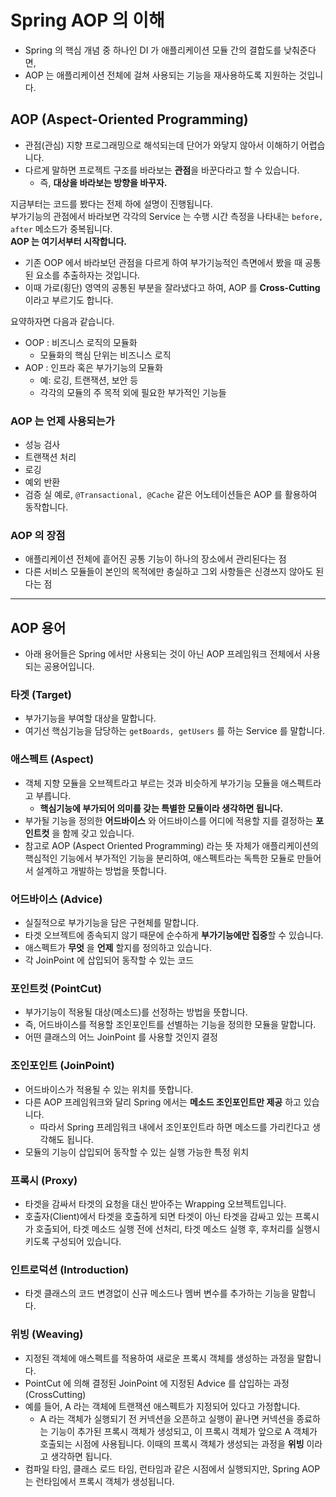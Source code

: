 # Spring AOP 의 이해
* Spring 의 핵심 개념 중 하나인 DI 가 애플리케이션 모듈 간의 결합도를 낮춰준다면,
* AOP 는 애플리케이션 전체에 걸쳐 사용되는 기능을 재사용하도록 지원하는 것입니다.

## AOP (Aspect-Oriented Programming)
* 관점(관심) 지향 프로그래밍으로 해석되는데 단어가 와닿지 않아서 이해하기 어렵습니다.
* 다르게 말하면 프로젝트 구조를 바라보는 **관점**을 바꾼다라고 할 수 있습니다.
    * 즉, **대상을 바라보는 방향을 바꾸자.**
    
지금부터는 코드를 봤다는 전제 하에 설명이 진행됩니다.<br>
부가기능의 관점에서 바라보면 각각의 Service 는 수행 시간 측정을 나타내는 ```before, after``` 메소드가 중복됩니다.<br>
**AOP 는 여기서부터 시작합니다.**
* 기존 OOP 에서 바라보던 관점을 다르게 하여 부가기능적인 측면에서 봤을 때 공통된 요소를 추출하자는 것입니다.
* 이때 가로(횡단) 영역의 공통된 부분을 잘라냈다고 하여, AOP 를 **Cross-Cutting** 이라고 부르기도 합니다.

요약하자면 다음과 같습니다.
* OOP : 비즈니스 로직의 모듈화
    * 모듈화의 핵심 단위는 비즈니스 로직
* AOP : 인프라 혹은 부가기능의 모듈화
    * 예: 로깅, 트랜잭션, 보안 등
    * 각각의 모듈의 주 목적 외에 필요한 부가적인 기능들
    
### AOP 는 언제 사용되는가
* 성능 검사
* 트랜잭션 처리
* 로깅
* 예외 반환
* 검증
실 예로, ```@Transactional, @Cache``` 같은 어노테이션들은 AOP 를 활용하여 동작합니다.
    
### AOP 의 장점
* 애플리케이션 전체에 흩어진 공통 기능이 하나의 장소에서 관리된다는 점
* 다른 서비스 모듈들이 본인의 목적에만 충실하고 그외 사항들은 신경쓰지 않아도 된다는 점

---

## AOP 용어
* 아래 용어들은 Spring 에서만 사용되는 것이 아닌 AOP 프레임워크 전체에서 사용되는 공용어입니다.

### 타겟 (Target)
* 부가기능을 부여할 대상을 말합니다.
* 여기선 핵심기능을 담당하는 ```getBoards, getUsers``` 를 하는 Service 를 말합니다.

### 애스펙트 (Aspect)
* 객체 지향 모듈을 오브젝트라고 부르는 것과 비슷하게 부가기능 모듈을 애스펙트라고 부릅니다.
    * **핵심기능에 부가되어 의미를 갖는 특별한 모듈이라 생각하면 됩니다.**
* 부가될 기능을 정의한 **어드바이스** 와 어드바이스를 어디에 적용할 지를 결정하는 **포인트컷** 을 함께 갖고 있습니다.
* 참고로 AOP (Aspect Oriented Programming) 라는 뜻 자체가 애플리케이션의 핵심적인 기능에서 부가적인 기능을 분리하여,
 애스펙트라는 독특한 모듈로 만들어서 설계하고 개발하는 방법을 뜻합니다.
 
### 어드바이스 (Advice)
* 실질적으로 부가기능을 담은 구현체를 말합니다.
* 타겟 오브젝트에 종속되지 않기 때문에 순수하게 **부가기능에만 집중**할 수 있습니다.
* 애스펙트가 **무엇** 을 **언제** 할지를 정의하고 있습니다.
* 각 JoinPoint 에 삽입되어 동작할 수 있는 코드

### 포인트컷 (PointCut)
* 부가기능이 적용될 대상(메소드)를 선정하는 방법을 뜻합니다.
* 즉, 어드바이스를 적용할 조인포인트를 선별하는 기능을 정의한 모듈을 말합니다.
* 어떤 클래스의 어느 JoinPoint 를 사용할 것인지 결정

### 조인포인트 (JoinPoint)
* 어드바이스가 적용될 수 있는 위치를 뜻합니다.
* 다른 AOP 프레임워크와 달리 Spring 에서는 **메소드 조인포인트만 제공** 하고 있습니다.
    * 따라서 Spring 프레임워크 내에서 조인포인트라 하면 메소드를 가리킨다고 생각해도 됩니다.
* 모듈의 기능이 삽입되어 동작할 수 있는 실행 가능한 특정 위치
    
### 프록시 (Proxy)
* 타겟을 감싸서 타겟의 요청을 대신 받아주는 Wrapping 오브젝트입니다.
* 호출자(Client)에서 타겟을 호출하게 되면 타겟이 아닌 타겟을 감싸고 있는 프록시가 호출되어,
 타겟 메소드 실행 전에 선처리, 타겟 메소드 실행 후, 후처리를 실행시키도록 구성되어 있습니다.
 
### 인트로덕션 (Introduction)
* 타겟 클래스의 코드 변경없이 신규 메소드나 멤버 변수를 추가하는 기능을 말합니다.

### 위빙 (Weaving)
* 지정된 객체에 애스펙트를 적용하여 새로운 프록시 객체를 생성하는 과정을 말합니다.
* PointCut 에 의해 결정된 JoinPoint 에 지정된 Advice 를 삽입하는 과정 (CrossCutting)
* 예를 들어, A 라는 객체에 트랜잭션 애스펙트가 지정되어 있다고 가정합니다.
    * A 라는 객체가 실행되기 전 커넥션을 오픈하고 실행이 끝나면 커넥션을 종료하는 기능이 추가된 프록시 객체가 생성되고,
     이 프록시 객체가 앞으로 A 객체가 호출되는 시점에 사용됩니다.
      이때의 프록시 객체가 생성되는 과정을 **위빙** 이라고 생각하면 됩니다.
* 컴파일 타임, 클래스 로드 타임, 런타임과 같은 시점에서 실행되지만, Spring AOP 는 런타임에서 프록시 객체가 생성됩니다.
